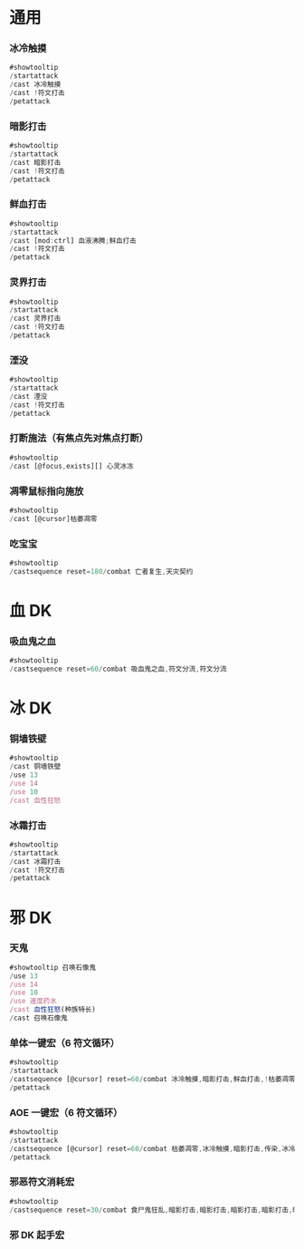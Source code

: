 # 通用

### 冰冷触摸

```javascript
#showtooltip
/startattack
/cast 冰冷触摸
/cast !符文打击
/petattack
```

### 暗影打击

```javascript
#showtooltip
/startattack
/cast 暗影打击
/cast !符文打击
/petattack
```

### 鲜血打击

```javascript
#showtooltip
/startattack
/cast [mod:ctrl] 血液沸腾;鲜血打击
/cast !符文打击
/petattack
```

### 灵界打击

```javascript
#showtooltip
/startattack
/cast 灵界打击
/cast !符文打击
/petattack
```

### 湮没

```javascript
#showtooltip
/startattack
/cast 湮没
/cast !符文打击
/petattack
```

### 打断施法（有焦点先对焦点打断）

```javascript
#showtooltip
/cast [@focus,exists][] 心灵冰冻
```

### 凋零鼠标指向施放

```javascript
#showtooltip
/cast [@cursor]枯萎凋零
```

### 吃宝宝

```javascript
#showtooltip
/castsequence reset=180/combat 亡者复生,天灾契约
```

# 血 DK

### 吸血鬼之血

```javascript
#showtooltip
/castsequence reset=60/combat 吸血鬼之血,符文分流,符文分流
```

# 冰 DK

### 铜墙铁壁

```javascript
#showtooltip
/cast 铜墙铁壁
/use 13
/use 14
/use 10
/cast 血性狂怒
```

### 冰霜打击

```javascript
#showtooltip
/startattack
/cast 冰霜打击
/cast !符文打击
/petattack
```

# 邪 DK

### 天鬼

```javascript
#showtooltip 召唤石像鬼
/use 13
/use 14
/use 10
/use 速度药水
/cast 血性狂怒(种族特长)
/cast 召唤石像鬼
```

### 单体一键宏（6 符文循环）

```javascript
#showtooltip
/startattack
/castsequence [@cursor] reset=60/combat 冰冷触摸,暗影打击,鲜血打击,!枯萎凋零,冰冷触摸,食尸鬼狂乱,血液沸腾,冰冷触摸,暗影打击,鲜血打击,!枯萎凋零,冰冷触摸,暗影打击,鲜血打击
/petattack
```

### AOE 一键宏（6 符文循环）

```javascript
#showtooltip
/startattack
/castsequence [@cursor] reset=60/combat 枯萎凋零,冰冷触摸,暗影打击,传染,冰冷触摸,食尸鬼狂乱,鲜血打击,枯萎凋零,冰冷触摸,暗影打击,传染,冰冷触摸,暗影打击,鲜血打击
/petattack
```

### 邪恶符文消耗宏

```javascript
#showtooltip
/castsequence reset=30/combat 食尸鬼狂乱,暗影打击,暗影打击,暗影打击,暗影打击,暗影打击,暗影打击,暗影打击,暗影打击,暗影打击,暗影打击
```

### 邪 DK 起手宏

```javascript

```

```javascript

```

```javascript

```
